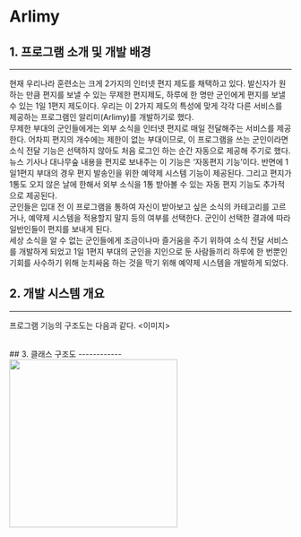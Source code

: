 Arlimy 
=============

## 1. 프로그램 소개 및 개발 배경
------------
현재 우리나라 훈련소는 크게 2가지의 인터넷 편지 제도를 채택하고 있다. 발신자가 원하는 만큼 편지를 보낼 수 있는 무제한 편지제도, 하루에 한 명만 군인에게 편지를 보낼 수 있는 1일 1편지 제도이다. 우리는 이 2가지 제도의 특성에 맞게 각각 다른 서비스를 제공하는 프로그램인 알리미(Arlimy)를 개발하기로 했다.  
무제한 부대의 군인들에게는 외부 소식을 인터넷 편지로 매일 전달해주는 서비스를 제공한다. 어차피 편지의 개수에는 제한이 없는 부대이므로, 이 프로그램을 쓰는 군인이라면 소식 전달 기능은 선택하지 않아도 처음 로그인 하는 순간 자동으로 제공해 주기로 했다. 뉴스 기사나 대나무숲 내용을 편지로 보내주는 이 기능은 ‘자동편지 기능’이다. 반면에 1일1편지 부대의 경우 편지 발송인을 위한 예약제 시스템 기능이 제공된다. 그리고 편지가 1통도 오지 않은 날에 한해서 외부 소식을 1통 받아볼 수 있는 자동 편지 기능도 추가적으로 제공된다.   
군인들은 입대 전 이 프로그램을 통하여 자신이 받아보고 싶은 소식의 카테고리를 고르거나, 예약제 시스템을 적용할지 말지 등의 여부를 선택한다. 군인이 선택한 결과에 따라 일반인들이 편지를 보내게 된다.  
세상 소식을 알 수 없는 군인들에게 조금이나마 즐거움을 주기 위하여 소식 전달 서비스를 개발하게 되었고 1일 1편지 부대의 군인을 지인으로 둔 사람들끼리 하루에 한 번뿐인 기회를 사수하기 위해 눈치싸움 하는 것을 막기 위해 예약제 시스템을 개발하게 되었다.
<br/>
## 2. 개발 시스템 개요 
------------
프로그램 기능의 구조도는 다음과 같다.
<이미지>

<br/>
## 3. 클래스 구조도   
------------
<img width="300" src="https://user-images.githubusercontent.com/37864097/92403671-e2ad6d80-f16c-11ea-9405-33cf7be53103.png">
